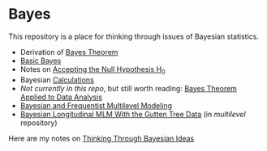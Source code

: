 # Bayes

This repository is a place for thinking through issues of Bayesian statistics.

* Derivation of [Bayes Theorem](./Bayes-Theorem/Bayes-Theorem.html)
* [Basic Bayes](./basic-Bayes/basic-Bayes.html)
* Notes on [Accepting the Null Hypothesis H<sub>0</sub>](./accepting-H0/accepting-H0.html)
* Bayesian [Calculations](./Bayesian-calculations/Bayesian-calculations.html)
* *Not currently in this repo*, but still worth reading: [Bayes Theorem Applied to Data Analysis](https://agrogan1.github.io/newstuff/Bayes-theorem/Bayes-theorem.html#1)
* [Bayesian and Frequentist Multilevel Modeling](./Bayesian-and-frequentist-MLM/Bayesian-and-frequentist-MLM.html)
* [Bayesian Longitudinal MLM With the Gutten Tree Data](https://agrogan1.github.io/multilevel/Bayesian-longitudinal-mlm/Bayesian-longitudinal-mlm.html) (in *multilevel* repository)

Here are my notes on [Thinking Through Bayesian Ideas](https://agrogan.shinyapps.io/Thinking-Through-Bayes/)
